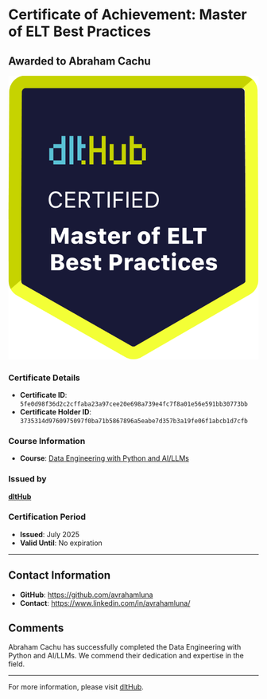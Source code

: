 
# Certificate of Achievement: Master of ELT Best Practices

## Awarded to **Abraham Cachu**

![Course Image](../badges/dlt_master_elt_best_practices_badge.png)

### Certificate Details
- **Certificate ID**: `5fe0d98f36d2c2cffaba23a97cee20e698a739e4fc7f8a01e56e591bb30773bb`
- **Certificate Holder ID**: `3735314d9760975097f0ba71b5867896a5eabe7d357b3a19fe06f1abcb1d7cfb`

### Course Information
- **Course**: [Data Engineering with Python and AI/LLMs](https://www.youtube.com/watch?v=T23Bs75F7ZQ)

### Issued by
[**dltHub**](https://dlthub.com/) 

### Certification Period
- **Issued**: July 2025
- **Valid Until**: No expiration

---

## Contact Information
- **GitHub**: https://github.com/avrahamluna
- **Contact**: https://www.linkedin.com/in/avrahamluna/

## Comments
Abraham Cachu has successfully completed the Data Engineering with Python and AI/LLMs. We commend their dedication and expertise in the field.

---

For more information, please visit [dltHub](https://dlthub.com/).
    